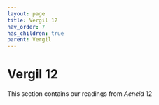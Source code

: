 ```yaml
---
layout: page
title: Vergil 12
nav_order: 7
has_children: true
parent: Vergil
---
```


# Vergil 12

This section contains our readings from *Aeneid* 12
